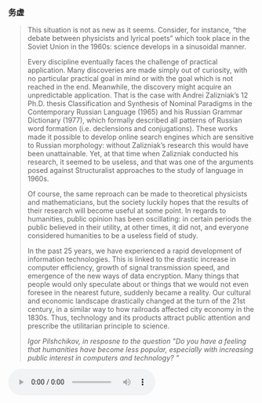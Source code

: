 ### 务虚
<blockquote>
  <p>
This situation is not as new as it seems. Consider, for instance, “the debate between physicists  and lyrical poets” which took place in the Soviet Union in the 1960s: science develops in a sinusoidal manner.</p>
  <p>
    Every discipline eventually faces the challenge of practical application. Many discoveries are made simply out of curiosity, with no particular practical goal in mind or with the goal which is not reached in the end. Meanwhile, the discovery might acquire an unpredictable application. That is the case with Andrei Zalizniak’s 12 Ph.D. thesis Classification and Synthesis of Nominal Paradigms in the Contemporary Russian Language (1965) and his Russian Grammar Dictionary (1977), which formally described all patterns of Russian word formation (i.e. declensions and conjugations). These works made it possible to develop online search engines which are sensitive to Russian morphology: without Zalizniak’s research this would have been unattainable. Yet, at that time when Zalizniak conducted his research, it seemed to be useless, and that was one of the arguments posed against Structuralist approaches to the study of language in 1960s. 
  </p>
  
  <p>
    Of course, the same reproach can be made to theoretical physicists and mathematicians, but the society luckily hopes that the results of their research will become useful at some point. In regards to humanities, public opinion has been oscillating: in certain periods the public believed in their utility, at other times, it did not, and everyone considered humanities to be a useless field of study. 
  </p>
  
  <p>
    In the past 25 years, we have experienced a rapid development of information technologies. This is linked to the drastic increase in computer efficiency, growth of signal transmission speed, and emergence of the new ways of data encryption. Many things that people would only speculate about or things that we would not even foresee in the nearest future, suddenly became a reality. Our cultural and economic landscape drastically changed at the turn of the 21st century, in a similar way to how railroads affected city economy in the 1830s. Thus, technology and its products attract public attention and prescribe the utilitarian principle to science. 
  </p>
  
  <address>
    Igor Pilshchikov, in resposne to the question "Do you have a feeling that humanities have become less popular, especially with increasing public interest in computers and technology? "
  </address>
</blockquote>

<audio controls>
  <source src="https://raw.githubusercontent.com/sqliang99/sqliang99.github.io/_posts/ahaha.wav" type="audio/mpeg">
Your browser does not support the audio element.
</audio>
